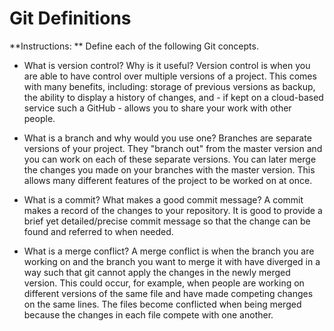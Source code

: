 # Git Definitions

**Instructions: ** Define each of the following Git concepts.

* What is version control?  Why is it useful?
Version control is when you are able to have control over multiple versions of a project. This comes with many benefits, including: storage of previous versions as backup, the ability to display a history of changes, and - if kept on a cloud-based service such a GitHub - allows you to share your work with other people.

* What is a branch and why would you use one?
Branches are separate versions of your project. They "branch out" from the master version and you can work on each of these separate versions. You can later merge the changes you made on your branches with the master version. This allows many different features of the project to be worked on at once.

* What is a commit? What makes a good commit message?
A commit makes a record of the changes to your repository. It is good to provide a brief yet detailed/precise commit message so that the change can be found and referred to when needed.

* What is a merge conflict?
A merge conflict is when the branch you are working on and the branch you want to merge it with have diverged in a way such that git cannot apply the changes in the newly merged version. This could occur, for example, when people are working on different versions of the same file and have made competing changes on the same lines. The files become conflicted when being merged because the changes in each file compete with one another.